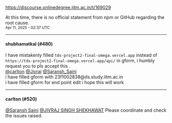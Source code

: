 https://discourse.onlinedegree.iitm.ac.in/t/169029

At this time, there is no official statement from npm or GitHub regarding the root cause.<br/>
<small>Apr 11, 2025 - 02:37 UTC</small></p><hr>

<h4>shubhamatkal (#480)</h4>
<p>I have mistakenly filled <code>tds-project2-final-omega.vercel.app</code> instead of <code>https://tds-project2-final-omega.vercel.app/api/</code> in gform, i humbly request you to pls accept this .<br/>
<a class="mention" href="/u/carlton">@carlton</a> <a class="mention" href="/u/jivraj">@Jivraj</a> <a class="mention" href="/u/saransh_saini">@Saransh_Saini</a><br/>
i have filled gform with 23f1002838@ds.study.iitm.ac.in<br/>
i have filled gform for end point edit i hope this will work</p><hr>

<h4>carlton (#520)</h4>
<p><a href="mailto:22f1001123@ds.study.iitm.ac.in">@Saransh Saini</a> <a href="mailto:22f3002542@ds.study.iitm.ac.in">@JIVRAJ SINGH SHEKHAWAT</a> Please coordinate and check the issues raised.